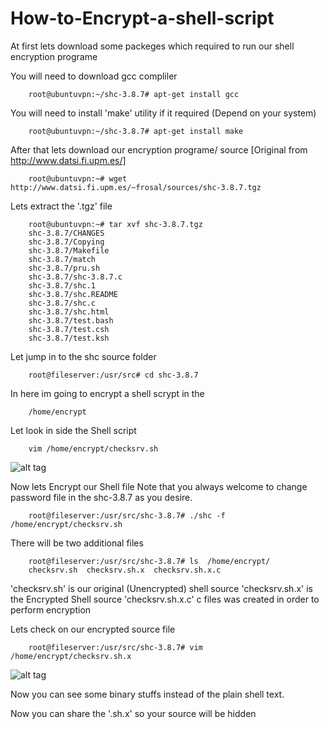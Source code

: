 # How-to-Encrypt-a-shell-script
At first lets download some packeges which required to run our shell encryption programe


You will need to download gcc compliler 

        root@ubuntuvpn:~/shc-3.8.7# apt-get install gcc

You will need to install 'make' utility if it required (Depend on your system)

        root@ubuntuvpn:~/shc-3.8.7# apt-get install make

After that  lets download our encryption programe/ source [Original from http://www.datsi.fi.upm.es/]

        root@ubuntuvpn:~# wget http://www.datsi.fi.upm.es/~frosal/sources/shc-3.8.7.tgz
  
Lets extract the '.tgz' file

        root@ubuntuvpn:~# tar xvf shc-3.8.7.tgz
        shc-3.8.7/CHANGES
        shc-3.8.7/Copying
        shc-3.8.7/Makefile
        shc-3.8.7/match
        shc-3.8.7/pru.sh
        shc-3.8.7/shc-3.8.7.c
        shc-3.8.7/shc.1
        shc-3.8.7/shc.README
        shc-3.8.7/shc.c
        shc-3.8.7/shc.html
        shc-3.8.7/test.bash
        shc-3.8.7/test.csh
        shc-3.8.7/test.ksh

Let jump in to the shc source folder

        root@fileserver:/usr/src# cd shc-3.8.7

In  here im going to encrypt a shell scrypt in the 

        /home/encrypt

Let look in side the Shell script

        vim /home/encrypt/checksrv.sh

![alt tag](https://s32.postimg.org/t8v6s39r9/Screenshot_358.png)

Now lets Encrypt our Shell file
Note that you always welcome to change password file in the shc-3.8.7 as you desire.

        root@fileserver:/usr/src/shc-3.8.7# ./shc -f /home/encrypt/checksrv.sh

There will be two additional files

        root@fileserver:/usr/src/shc-3.8.7# ls  /home/encrypt/
        checksrv.sh  checksrv.sh.x  checksrv.sh.x.c

'checksrv.sh' is our original (Unencrypted) shell source
'checksrv.sh.x' is the Encrypted Shell source
'checksrv.sh.x.c' c files was created in order to perform encryption

Lets check on our encrypted source file

        root@fileserver:/usr/src/shc-3.8.7# vim  /home/encrypt/checksrv.sh.x

![alt tag](https://s31.postimg.org/j2v9tgkwr/Screenshot_357.png)

Now you can see some binary stuffs instead of the plain shell text.

Now you can share the '.sh.x' so your source will be hidden



  
  

  
